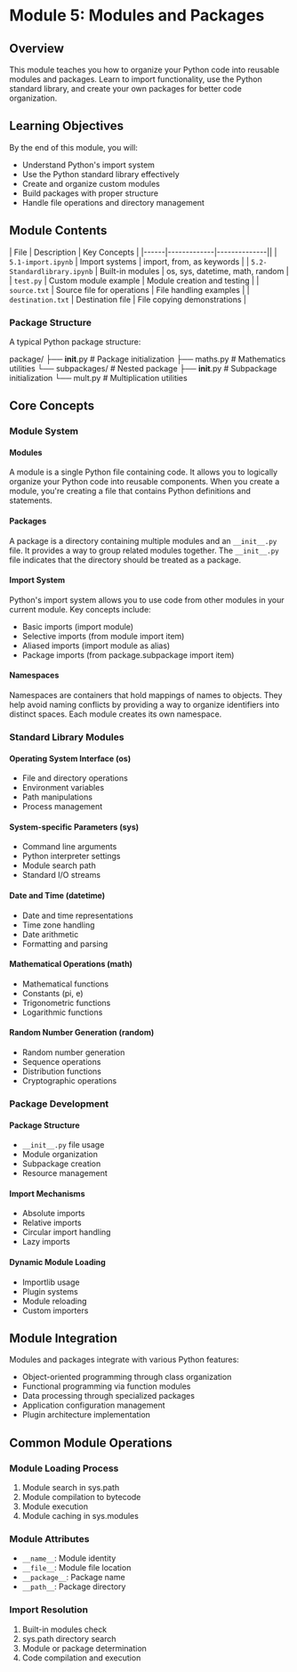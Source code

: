 # Module 5: Modules and Packages

## Overview

This module teaches you how to organize your Python code into reusable modules and packages. Learn to import functionality, use the Python standard library, and create your own packages for better code organization.

## Learning Objectives

By the end of this module, you will:
- Understand Python's import system
- Use the Python standard library effectively
- Create and organize custom modules
- Build packages with proper structure
- Handle file operations and directory management

## Module Contents

| File | Description | Key Concepts |
|------|-------------|--------------||
| `5.1-import.ipynb` | Import systems | import, from, as keywords |
| `5.2-Standardlibrary.ipynb` | Built-in modules | os, sys, datetime, math, random |
| `test.py` | Custom module example | Module creation and testing |
| `source.txt` | Source file for operations | File handling examples |
| `destination.txt` | Destination file | File copying demonstrations |

### Package Structure
A typical Python package structure:

package/
├── __init__.py          # Package initialization
├── maths.py            # Mathematics utilities
└── subpackages/        # Nested package
    ├── __init__.py     # Subpackage initialization
    └── mult.py         # Multiplication utilities

## Core Concepts

### Module System

#### Modules
A module is a single Python file containing code. It allows you to logically organize your Python code into reusable components. When you create a module, you're creating a file that contains Python definitions and statements.

#### Packages
A package is a directory containing multiple modules and an `__init__.py` file. It provides a way to group related modules together. The `__init__.py` file indicates that the directory should be treated as a package.

#### Import System
Python's import system allows you to use code from other modules in your current module. Key concepts include:
- Basic imports (import module)
- Selective imports (from module import item)
- Aliased imports (import module as alias)
- Package imports (from package.subpackage import item)

#### Namespaces
Namespaces are containers that hold mappings of names to objects. They help avoid naming conflicts by providing a way to organize identifiers into distinct spaces. Each module creates its own namespace.

### Standard Library Modules

#### Operating System Interface (os)
- File and directory operations
- Environment variables
- Path manipulations
- Process management

#### System-specific Parameters (sys)
- Command line arguments
- Python interpreter settings
- Module search path
- Standard I/O streams

#### Date and Time (datetime)
- Date and time representations
- Time zone handling
- Date arithmetic
- Formatting and parsing

#### Mathematical Operations (math)
- Mathematical functions
- Constants (pi, e)
- Trigonometric functions
- Logarithmic functions

#### Random Number Generation (random)
- Random number generation
- Sequence operations
- Distribution functions
- Cryptographic operations

### Package Development

#### Package Structure
- `__init__.py` file usage
- Module organization
- Subpackage creation
- Resource management

#### Import Mechanisms
- Absolute imports
- Relative imports
- Circular import handling
- Lazy imports

#### Dynamic Module Loading
- Importlib usage
- Plugin systems
- Module reloading
- Custom importers

## Module Integration

Modules and packages integrate with various Python features:
- Object-oriented programming through class organization
- Functional programming via function modules
- Data processing through specialized packages
- Application configuration management
- Plugin architecture implementation

## Common Module Operations

### Module Loading Process
1. Module search in sys.path
2. Module compilation to bytecode
3. Module execution
4. Module caching in sys.modules

### Module Attributes
- `__name__`: Module identity
- `__file__`: Module file location
- `__package__`: Package name
- `__path__`: Package directory

### Import Resolution
1. Built-in modules check
2. sys.path directory search
3. Module or package determination
4. Code compilation and execution